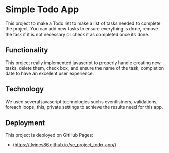 # Simple Todo App

This project to make a Todo list to make a list of tasks needed to complete the project. You can add new tasks to ensure everything is done, remove the task if it is not necessary or check it as completed once its done.

## Functionality

This project really implemented javascript to properly handle creating new tasks, delete them, check box, and ensure the name of the task, completion date to have an excellent user experience.

## Technology

We used several javascript technologies suchs eventlistners, validations, foreach loops, this, private settings to achieve the results need for this app.

## Deployment

This project is deployed on GitHub Pages:

- (https://tlvines86.github.io/se_project_todo-app/)
